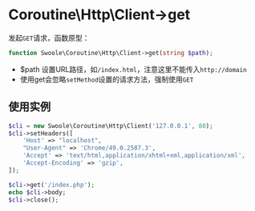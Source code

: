 # Coroutine\Http\Client->get

发起`GET`请求，函数原型：
```php
function Swoole\Coroutine\Http\Client->get(string $path);
```

* $path 设置URL路径，如`/index.html`，注意这里不能传入`http://domain`
* 使用get会忽略`setMethod`设置的请求方法，强制使用`GET`

使用实例
----
```php
$cli = new Swoole\Coroutine\Http\Client('127.0.0.1', 80);
$cli->setHeaders([
	'Host' => "localhost",
	"User-Agent" => 'Chrome/49.0.2587.3',
	'Accept' => 'text/html,application/xhtml+xml,application/xml',
	'Accept-Encoding' => 'gzip',
]);

$cli->get('/index.php');
echo $cli->body;
$cli->close();
```
